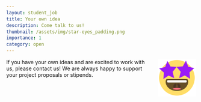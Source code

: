 ```yaml
---
layout: student_job
title: Your own idea
description: Come talk to us!
thumbnail: /assets/img/star-eyes_padding.png
importance: 1
category: open
---
```


<img src="/assets/img/star-eyes.png" style="float: right; width:20%; padding-left: 2em;"/>

If you have your own ideas and are excited to work with us, please contact us! We are always happy to support your project proposals or stipends.

<div style="height: 10em;"></div>
